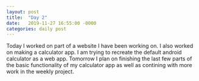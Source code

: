 ```yaml
---
layout: post
title:  "Day 2"
date:   2019-11-27 16:55:00 -0000
categories: daily post
---
```


Today I worked on part of a website I have been working on. I also worked on making a calculator app. I am trying to recreate the default android calculator as a web app. Tomorrow I plan on finishing the last few parts of the basic functionality of my calculator app as well as contining with more work in the weekly project.
